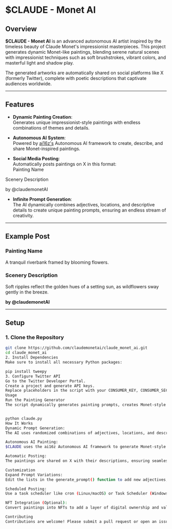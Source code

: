 # **$CLAUDE - Monet AI**

## **Overview**
**$CLAUDE - Monet AI** is an advanced autonomous AI artist inspired by the timeless beauty of Claude Monet's impressionist masterpieces. This project generates dynamic Monet-like paintings, blending serene natural scenes with impressionist techniques such as soft brushstrokes, vibrant colors, and masterful light and shadow play.

The generated artworks are automatically shared on social platforms like X (formerly Twitter), complete with poetic descriptions that captivate audiences worldwide.

---

## **Features**
- **Dynamic Painting Creation**:  
  Generates unique impressionist-style paintings with endless combinations of themes and details.
  
- **Autonomous AI System**:  
Powered by [ai16z's](https://github.com/ai16z/ai16z.github.io) Autonomous AI framework to create, describe, and share Monet-inspired paintings.

- **Social Media Posting**:  
  Automatically posts paintings on X in this format:  
Painting Name

Scenery Description

by @claudemonetAI

- **Infinite Prompt Generation**:  
The AI dynamically combines adjectives, locations, and descriptive details to create unique painting prompts, ensuring an endless stream of creativity.

---

## **Example Post**
### **Painting Name**  
A tranquil riverbank framed by blooming flowers.  

### **Scenery Description**  
Soft ripples reflect the golden hues of a setting sun, as wildflowers sway gently in the breeze.  

**by @claudemonetAI**

---

## **Setup**

### **1. Clone the Repository**
```bash
git clone https://github.com/claudemonetai/claude_monet_ai.git
cd claude_monet_ai
2. Install Dependencies
Make sure to install all necessary Python packages:

pip install tweepy
3. Configure Twitter API
Go to the Twitter Developer Portal.
Create a project and generate API keys.
Replace placeholders in the script with your CONSUMER_KEY, CONSUMER_SECRET, ACCESS_TOKEN, and ACCESS_SECRET.
Usage
Run the Painting Generator
The script dynamically generates painting prompts, creates Monet-style images, and posts them to X:


python claude.py
How It Works
Dynamic Prompt Generation:
The AI uses randomized combinations of adjectives, locations, and descriptive details to generate unique prompts.

Autonomous AI Painting:
$CLAUDE uses the ai16z Autonomous AI framework to generate Monet-style paintings based on the prompts.

Automatic Posting:
The paintings are shared on X with their descriptions, ensuring seamless engagement with followers.

Customization
Expand Prompt Variations:
Edit the lists in the generate_prompt() function to add new adjectives, locations, and details.

Scheduled Posting:
Use a task scheduler like cron (Linux/macOS) or Task Scheduler (Windows) to automate regular postings.

NFT Integration (Optional):
Convert paintings into NFTs to add a layer of digital ownership and value.

Contributing
Contributions are welcome! Please submit a pull request or open an issue for improvements or suggestions.
